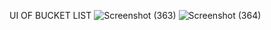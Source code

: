 UI OF BUCKET LIST
![Screenshot (363)](https://github.com/user-attachments/assets/f04632a2-d870-4304-9a36-4c5b83de107f)
![Screenshot (364)](https://github.com/user-attachments/assets/ad995ac8-4937-43d5-ae5c-3c75dcc105ac)
